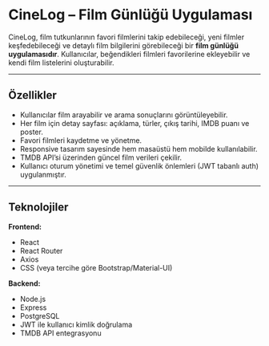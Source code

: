 # CineLog – Film Günlüğü Uygulaması

CineLog, film tutkunlarının favori filmlerini takip edebileceği, yeni filmler keşfedebileceği ve detaylı film bilgilerini görebileceği bir **film günlüğü uygulamasıdır**. Kullanıcılar, beğendikleri filmleri favorilerine ekleyebilir ve kendi film listelerini oluşturabilir.

---

## Özellikler

- Kullanıcılar film arayabilir ve arama sonuçlarını görüntüleyebilir.
- Her film için detay sayfası: açıklama, türler, çıkış tarihi, IMDB puanı ve poster.
- Favori filmleri kaydetme ve yönetme.
- Responsive tasarım sayesinde hem masaüstü hem mobilde kullanılabilir.
- TMDB API’si üzerinden güncel film verileri çekilir.
- Kullanıcı oturum yönetimi ve temel güvenlik önlemleri (JWT tabanlı auth) uygulanmıştır.

---

## Teknolojiler

**Frontend:**
- React
- React Router
- Axios
- CSS (veya tercihe göre Bootstrap/Material-UI)

**Backend:**
- Node.js
- Express
- PostgreSQL
- JWT ile kullanıcı kimlik doğrulama
- TMDB API entegrasyonu

>
